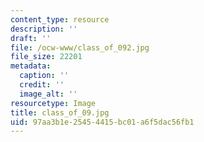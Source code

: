 ```yaml
---
content_type: resource
description: ''
draft: ''
file: /ocw-www/class_of_092.jpg
file_size: 22201
metadata:
  caption: ''
  credit: ''
  image_alt: ''
resourcetype: Image
title: class_of_09.jpg
uid: 97aa3b1e-2545-4415-bc01-a6f5dac56fb1
---
```

